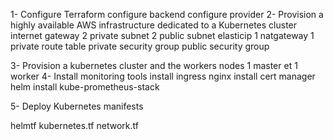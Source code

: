 1- Configure Terraform 
configure backend
configure provider
2- Provision a highly available AWS infrastructure dedicated to a Kubernetes cluster 
internet gateway 
2 private subnet
2 public subnet 
elasticip
1 natgateway
1 private route table
private security group
public security group
 
 
3- Provision a kubernetes cluster and the workers nodes
1 master et 1 worker
4- Install monitoring tools 
install ingress nginx 
install cert manager helm
install kube-prometheus-stack


5- Deploy Kubernetes manifests

helmtf
kubernetes.tf
network.tf



